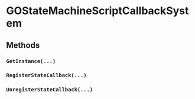 # GOStateMachineScriptCallbackSystem

## Methods

### `GetInstance(...)`

### `RegisterStateCallback(...)`

### `UnregisterStateCallback(...)`
